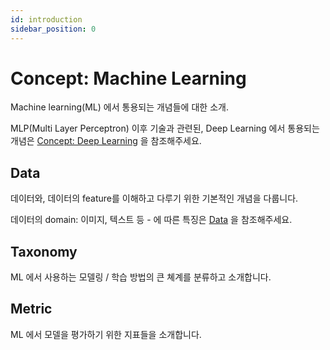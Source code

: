 ```yaml
---
id: introduction
sidebar_position: 0
---
```


# Concept: Machine Learning

Machine learning(ML) 에서 통용되는 개념들에 대한 소개.

MLP(Multi Layer Perceptron) 이후 기술과 관련된, Deep Learning 에서 통용되는 개념은 [Concept: Deep Learning](/docs/concepts/deeplearning/) 을 참조해주세요.

## Data

데이터와, 데이터의 feature를 이해하고 다루기 위한 기본적인 개념을 다룹니다.

데이터의 domain: 이미지, 텍스트 등 - 에 따른 특징은 [Data](/docs/data/introduction.md) 을 참조해주세요.

## Taxonomy

ML 에서 사용하는 모델링 / 학습 방법의 큰 쳬계를 분류하고 소개합니다.

## Metric

ML 에서 모델을 평가하기 위한 지표들을 소개합니다.